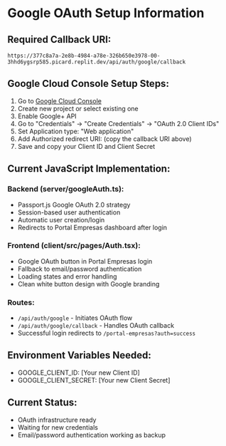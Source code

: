 # Google OAuth Setup Information

## Required Callback URI:
```
https://377c8a7a-2e8b-4984-a78e-326b650e3978-00-3hhd6ygsrp585.picard.replit.dev/api/auth/google/callback
```

## Google Cloud Console Setup Steps:
1. Go to [Google Cloud Console](https://console.cloud.google.com/)
2. Create new project or select existing one
3. Enable Google+ API
4. Go to "Credentials" → "Create Credentials" → "OAuth 2.0 Client IDs"
5. Set Application type: "Web application"
6. Add Authorized redirect URI: (copy the callback URI above)
7. Save and copy your Client ID and Client Secret

## Current JavaScript Implementation:

### Backend (server/googleAuth.ts):
- Passport.js Google OAuth 2.0 strategy
- Session-based user authentication
- Automatic user creation/login
- Redirects to Portal Empresas dashboard after login

### Frontend (client/src/pages/Auth.tsx):
- Google OAuth button in Portal Empresas login
- Fallback to email/password authentication
- Loading states and error handling
- Clean white button design with Google branding

### Routes:
- `/api/auth/google` - Initiates OAuth flow
- `/api/auth/google/callback` - Handles OAuth callback
- Successful login redirects to `/portal-empresas?auth=success`

## Environment Variables Needed:
- GOOGLE_CLIENT_ID: [Your new Client ID]
- GOOGLE_CLIENT_SECRET: [Your new Client Secret]

## Current Status:
- OAuth infrastructure ready
- Waiting for new credentials
- Email/password authentication working as backup